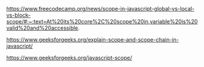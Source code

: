https://www.freecodecamp.org/news/scope-in-javascript-global-vs-local-vs-block-scope/#:~:text=At%20its%20core%2C%20scope%20in,variable%20is%20valid%20and%20accessible.

https://www.geeksforgeeks.org/explain-scope-and-scope-chain-in-javascript/

https://www.geeksforgeeks.org/javascript-scope/